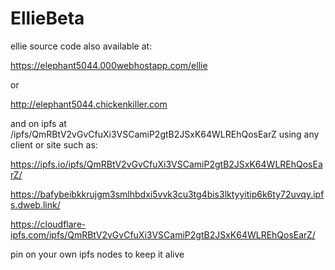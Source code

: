 # EllieBeta

ellie source code also available at:

https://elephant5044.000webhostapp.com/ellie

or

http://elephant5044.chickenkiller.com



and on ipfs at /ipfs/QmRBtV2vGvCfuXi3VSCamiP2gtB2JSxK64WLREhQosEarZ using any client or site such as:

https://ipfs.io/ipfs/QmRBtV2vGvCfuXi3VSCamiP2gtB2JSxK64WLREhQosEarZ/

https://bafybeibkkrujgm3smlhbdxi5vvk3cu3tg4bis3lktyyitip6k6ty72uvqy.ipfs.dweb.link/

https://cloudflare-ipfs.com/ipfs/QmRBtV2vGvCfuXi3VSCamiP2gtB2JSxK64WLREhQosEarZ/

pin on your own ipfs nodes to keep it alive
